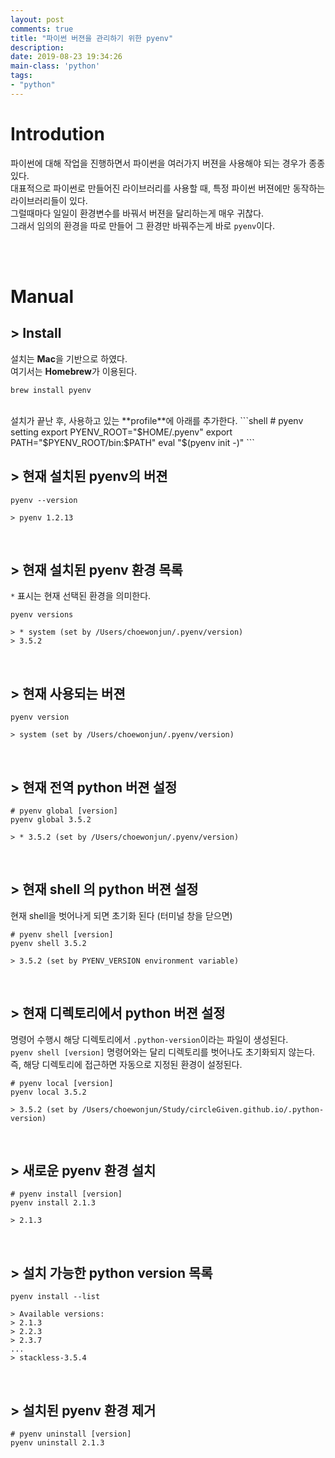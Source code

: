```yaml
---
layout: post
comments: true
title: "파이썬 버젼을 관리하기 위한 pyenv"
description:
date: 2019-08-23 19:34:26
main-class: 'python'
tags:
- "python"
---
```


# Introdution
파이썬에 대해 작업을 진행하면서 파이썬을 여러가지 버젼을 사용해야 되는 경우가 종종 있다.<br>
대표적으로 파이썬로 만들어진 라이브러리를 사용할 때, 특정 파이썬 버젼에만 동작하는 라이브러리들이 있다.<br>
그럴때마다 일일이 환경변수를 바꿔서 버젼을 달리하는게 매우 귀찮다.<br>
그래서 임의의 환경을 따로 만들어 그 환경만 바꿔주는게 바로 `pyenv`이다.<br>

<br><br>

# Manual

## > Install
설치는 **Mac**을 기반으로 하였다.<br>
여기서는 **Homebrew**가 이용된다.<br>
```shell
brew install pyenv
```
<br>
설치가 끝난 후, 사용하고 있는 **profile**에 아래를 추가한다.
```shell
# pyenv setting
export PYENV_ROOT="$HOME/.pyenv"
export PATH="$PYENV_ROOT/bin:$PATH"
eval "$(pyenv init -)"
```

<br>

## > 현재 설치된 pyenv의 버젼
```shell
pyenv --version

> pyenv 1.2.13
```

<br>

## > 현재 설치된 pyenv 환경 목록
`*` 표시는 현재 선택된 환경을 의미한다.
```shell
pyenv versions

> * system (set by /Users/choewonjun/.pyenv/version)
> 3.5.2
```

<br>

## > 현재 사용되는 버젼
```shell
pyenv version

> system (set by /Users/choewonjun/.pyenv/version)
```

<br>

## > 현재 전역 python 버젼 설정
```shell
# pyenv global [version]
pyenv global 3.5.2

> * 3.5.2 (set by /Users/choewonjun/.pyenv/version)
```

<br>

## > 현재 shell 의 python 버젼 설정
현재 shell을 벗어나게 되면 초기화 된다 (터미널 창을 닫으면)
```shell
# pyenv shell [version]
pyenv shell 3.5.2

> 3.5.2 (set by PYENV_VERSION environment variable)
```

<br>

## > 현재 디렉토리에서 python 버젼 설정 
명령어 수행시 해당 디렉토리에서 `.python-version`이라는 파일이 생성된다.<br>
`pyenv shell [version]` 명령어와는 달리 디렉토리를 벗어나도 초기화되지 않는다.<br>
즉, 해당 디렉토리에 접근하면 자동으로 지정된 환경이 설정된다. 
```shell
# pyenv local [version]
pyenv local 3.5.2

> 3.5.2 (set by /Users/choewonjun/Study/circleGiven.github.io/.python-version)
```

<br>

## > 새로운 pyenv 환경 설치
```shell
# pyenv install [version]
pyenv install 2.1.3

> 2.1.3
```

<br>

## > 설치 가능한 python version 목록
```shell
pyenv install --list

> Available versions:
> 2.1.3
> 2.2.3
> 2.3.7
...
> stackless-3.5.4
```

<br>

## > 설치된 pyenv 환경 제거
```shell
# pyenv uninstall [version]
pyenv uninstall 2.1.3
```
